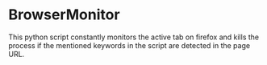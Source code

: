 # BrowserMonitor
This python script constantly monitors the active tab on firefox and kills the process if the mentioned keywords in the script are detected in the page URL.

